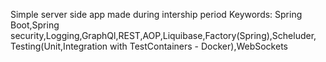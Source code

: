 Simple server side app made during intership period 
Keywords: Spring Boot,Spring security,Logging,GraphQl,REST,AOP,Liquibase,Factory(Spring),Scheluder,
Testing(Unit,Integration with TestContainers - Docker),WebSockets



          
          

